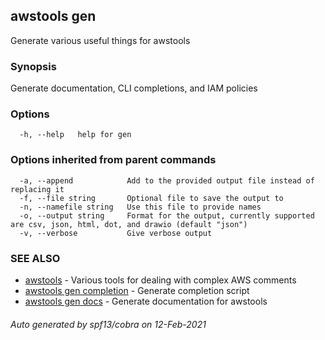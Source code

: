 ## awstools gen

Generate various useful things for awstools

### Synopsis

Generate documentation, CLI completions, and IAM policies

### Options

```
  -h, --help   help for gen
```

### Options inherited from parent commands

```
  -a, --append            Add to the provided output file instead of replacing it
  -f, --file string       Optional file to save the output to
  -n, --namefile string   Use this file to provide names
  -o, --output string     Format for the output, currently supported are csv, json, html, dot, and drawio (default "json")
  -v, --verbose           Give verbose output
```

### SEE ALSO

* [awstools](awstools.md)	 - Various tools for dealing with complex AWS comments
* [awstools gen completion](awstools_gen_completion.md)	 - Generate completion script
* [awstools gen docs](awstools_gen_docs.md)	 - Generate documentation for awstools

###### Auto generated by spf13/cobra on 12-Feb-2021
